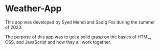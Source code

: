 # Weather-App
This app was developed by Syed Mehdi and Sadiq Fox during the summer of 2023.

The purpose of this app was to get a solid grasp on the basics of HTML, CSS, and JavaScript and how they all work together. 
